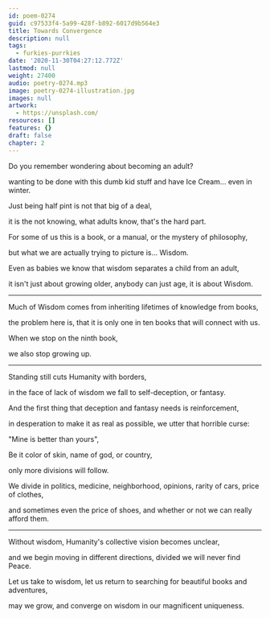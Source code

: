 ```yaml
---
id: poem-0274
guid: c97533f4-5a99-428f-b892-6017d9b564e3
title: Towards Convergence
description: null
tags:
  - furkies-purrkies
date: '2020-11-30T04:27:12.772Z'
lastmod: null
weight: 27400
audio: poetry-0274.mp3
image: poetry-0274-illustration.jpg
images: null
artwork:
  - https://unsplash.com/
resources: []
features: {}
draft: false
chapter: 2
---
```


Do you remember wondering about becoming an adult?

wanting to be done with this dumb kid stuff and have Ice Cream... even in winter.

Just being half pint is not that big of a deal,

it is the not knowing, what adults know, that's the hard part.

For some of us this is a book, or a manual, or the mystery of philosophy,

but what we are actually trying to picture is... Wisdom.

Even as babies we know that wisdom separates a child from an adult,

it isn't just about growing older, anybody can just age, it is about Wisdom.

---

Much of Wisdom comes from inheriting lifetimes of knowledge from books,

the problem here is, that it is only one in ten books that will connect with us.

When we stop on the ninth book,

we also stop growing up.

---

Standing still cuts Humanity with borders,

in the face of lack of wisdom we fall to self-deception, or fantasy.

And the first thing that deception and fantasy needs is reinforcement,

in desperation to make it as real as possible, we utter that horrible curse:

"Mine is better than yours",

Be it color of skin, name of god, or country,

only more divisions will follow.

We divide in politics, medicine, neighborhood, opinions, rarity of cars, price of clothes,

and sometimes even the price of shoes, and whether or not we can really afford them.

---

Without wisdom, Humanity's collective vision becomes unclear,

and we begin moving in different directions, divided we will never find Peace.

Let us take to wisdom, let us return to searching for beautiful books and adventures,

may we grow, and converge on wisdom in our magnificent uniqueness.
